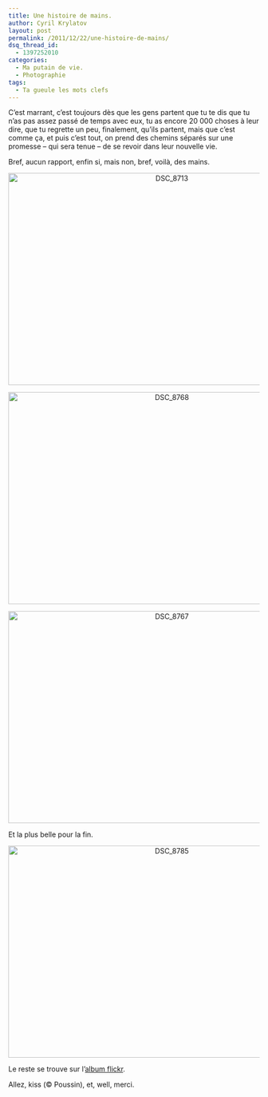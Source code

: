 ```yaml
---
title: Une histoire de mains.
author: Cyril Krylatov
layout: post
permalink: /2011/12/22/une-histoire-de-mains/
dsq_thread_id:
  - 1397252010
categories:
  - Ma putain de vie.
  - Photographie
tags:
  - Ta gueule les mots clefs
---
```

C&rsquo;est marrant, c&rsquo;est toujours dès que les gens partent que tu te dis que tu n&rsquo;as pas assez passé de temps avec eux, tu as encore 20 000 choses à leur dire, que tu regrette un peu, finalement, qu&rsquo;ils partent, mais que c&rsquo;est comme ça, et puis c&rsquo;est tout, on prend des chemins séparés sur une promesse &#8211; qui sera tenue &#8211; de se revoir dans leur nouvelle vie.

Bref, aucun rapport, enfin si, mais non, bref, voilà, des mains.

<p style="text-align:center;">
  <a href="http://www.flickr.com/photos/dondapo/6555119087/" title="DSC_8713 de Cyril Krylatov, sur Flickr"><img src="http://farm8.staticflickr.com/7027/6555119087_0623e49f05_z.jpg" width="640" height="425" alt="DSC_8713" /></a>
</p>

<!--more-->

<p style="text-align:center;">
  <a href="http://www.flickr.com/photos/dondapo/6555145875/" title="DSC_8768 de Cyril Krylatov, sur Flickr"><img src="http://farm8.staticflickr.com/7151/6555145875_a08f8b1845_z.jpg" width="640" height="425" alt="DSC_8768" /></a>
</p>

<p style="text-align:center;">
  <a href="http://www.flickr.com/photos/dondapo/6555142569/" title="DSC_8767 de Cyril Krylatov, sur Flickr"><img src="http://farm8.staticflickr.com/7021/6555142569_2eff47621a_z.jpg" width="640" height="425" alt="DSC_8767" /></a>
</p>

Et la plus belle pour la fin.

<p style="text-align:center;">
  <a href="http://www.flickr.com/photos/dondapo/6555171477/" title="DSC_8785 de Cyril Krylatov, sur Flickr"><img src="http://farm8.staticflickr.com/7002/6555171477_db7d74b33f_z.jpg" width="640" height="425" alt="DSC_8785" /></a>
</p>

Le reste se trouve sur l&rsquo;[album flickr][1].

Allez, kiss (&copy; Poussin), et, well, merci.

 [1]: http://www.flickr.com/photos/dondapo/sets/72157628527121673/
